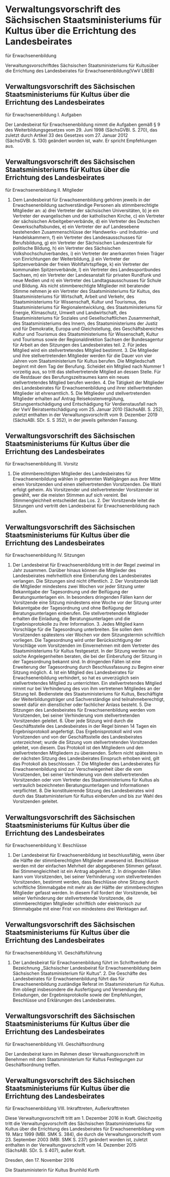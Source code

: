 # Verwaltungsvorschrift des Sächsischen Staatsministeriums für Kultus über die Errichtung des Landesbeirates
für Erwachsenenbildung

Verwaltungsvorschriftdes Sächsischen Staatsministeriums für Kultusüber die Errichtung des Landesbeirates für Erwachsenenbildung(VwV LBEB)

## Verwaltungsvorschrift des Sächsischen Staatsministeriums für Kultus über die Errichtung des Landesbeirates
für Erwachsenenbildung I. 	Aufgaben

Der Landesbeirat für Erwachsenenbildung nimmt die Aufgaben gemäß § 9 des Weiterbildungsgesetzes vom 29. Juni 1998 (SächsGVBl. S. 270), das zuletzt durch Artikel 33 des Gesetzes vom 27. Januar 2012 (SächsGVBl. S. 130) geändert worden ist, wahr. Er spricht Empfehlungen aus.


## Verwaltungsvorschrift des Sächsischen Staatsministeriums für Kultus über die Errichtung des Landesbeirates
für Erwachsenenbildung II. 	Mitglieder

1. Dem Landesbeirat für Erwachsenenbildung gehören jeweils in der Erwachsenenbildung sachverständige Personen als stimmberechtigte Mitglieder an: a) drei Vertreter der sächsischen Universitäten, b) je ein Vertreter der evangelischen und der katholischen Kirche, c) ein Vertreter der sächsischen Arbeitgeberverbände, d) ein Vertreter des Deutschen Gewerkschaftsbundes, e) ein Vertreter der auf Landesebene bestehenden Zusammenschlüsse der Handwerks- und Industrie- und Handelskammern, f) ein Vertreter des Landesausschusses für Berufsbildung, g) ein Vertreter der Sächsischen Landeszentrale für politische Bildung, h) ein Vertreter des Sächsischen Volkshochschulverbandes, i) ein Vertreter der anerkannten freien Träger von Einrichtungen der Weiterbildung, j) ein Vertreter der Spitzenverbände der freien Wohlfahrtspflege, k) ein Vertreter der kommunalen Spitzenverbände, l) ein Vertreter des Landessportbundes Sachsen, m) ein Vertreter der Landesanstalt für privaten Rundfunk und neue Medien und n) ein Vertreter des Landtagsausschusses für Schule und Bildung. Als nicht stimmberechtigte Mitglieder mit beratender Stimme nehmen je ein Vertreter des Staatsministeriums für Kultus, des Staatsministeriums für Wirtschaft, Arbeit und Verkehr, des Staatsministeriums für Wissenschaft, Kultur und Tourismus, des Staatsministeriums für Regionalentwicklung, des Staatsministeriums für Energie, Klimaschutz, Umwelt und Landwirtschaft, des Staatsministeriums für Soziales und Gesellschaftlichen Zusammenhalt, des Staatsministeriums des Innern, des Staatsministeriums der Justiz und für Demokratie, Europa und Gleichstellung, des Geschäftsbereiches Kultur und Tourismus des Staatsministeriums für Wissenschaft, Kultur und Tourismus sowie der Regionaldirektion Sachsen der Bundesagentur für Arbeit an den Sitzungen des Landesbeirates teil. 2. Für jedes Mitglied wird ein stellvertretendes Mitglied bestimmt. 3. Die Mitglieder und ihre stellvertretenden Mitglieder werden für die Dauer von vier Jahren vom Staatsministerium für Kultus berufen. Die Mitgliedschaft beginnt mit dem Tag der Berufung. Scheidet ein Mitglied nach Nummer 1 vorzeitig aus, so tritt das stellvertretende Mitglied an dessen Stelle. Für die Restdauer des Berufungszeitraumes kann ein neues stellvertretendes Mitglied berufen werden. 4. Die Tätigkeit der Mitglieder des Landesbeirates für Erwachsenenbildung und ihrer stellvertretenden Mitglieder ist ehrenamtlich. 5. Die Mitglieder und stellvertretenden Mitglieder erhalten auf Antrag Reisekostenvergütung, Sitzungsentschädigung und Entschädigung für Verdienstausfall nach der VwV Beiratsentschädigung vom 25. Januar 2010 (SächsABl. S. 252), zuletzt enthalten in der Verwaltungsvorschrift vom 9. Dezember 2019 (SächsABl. SDr. S. S 352), in der jeweils geltenden Fassung. 
## Verwaltungsvorschrift des Sächsischen Staatsministeriums für Kultus über die Errichtung des Landesbeirates
für Erwachsenenbildung III. 	Vorsitz

1. Die stimmberechtigten Mitglieder des Landesbeirates für Erwachsenenbildung wählen in getrennten Wahlgängen aus ihrer Mitte einen Vorsitzenden und einen stellvertretenden Vorsitzenden. Die Wahl erfolgt geheim. Als Vorsitzender und stellvertretender Vorsitzender ist gewählt, wer die meisten Stimmen auf sich vereint. Bei Stimmengleichheit entscheidet das Los. 2. Der Vorsitzende leitet die Sitzungen und vertritt den Landesbeirat für Erwachsenenbildung nach außen. 
## Verwaltungsvorschrift des Sächsischen Staatsministeriums für Kultus über die Errichtung des Landesbeirates
für Erwachsenenbildung IV. 	Sitzungen

1. Der Landesbeirat für Erwachsenenbildung tritt in der Regel zweimal im Jahr zusammen. Darüber hinaus können die Mitglieder des Landesbeirates mehrheitlich eine Einberufung des Landesbeirates verlangen. Die Sitzungen sind nicht öffentlich. 2. Der Vorsitzende lädt die Mitglieder mindestens zwei Wochen vor jeder Sitzung unter Bekanntgabe der Tagesordnung und der Beifügung der Beratungsunterlagen ein. In besonders dringenden Fällen kann der Vorsitzende eine Sitzung mindestens eine Woche vor der Sitzung unter Bekanntgabe der Tagesordnung und ohne Beifügung der Beratungsunterlagen einberufen. Die stellvertretenden Mitglieder erhalten die Einladung, die Beratungsunterlagen und die Ergebnisprotokolle zu ihrer Information. 3. Jedes Mitglied kann Vorschläge für die Tagesordnung unterbreiten. Sie sollen dem Vorsitzenden spätestens vier Wochen vor dem Sitzungstermin schriftlich vorliegen. Die Tagesordnung wird unter Berücksichtigung der Vorschläge vom Vorsitzenden im Einvernehmen mit dem Vertreter des Staatsministeriums für Kultus festgesetzt. In der Sitzung werden nur solche Angelegenheiten beraten, die bei der Einberufung der Sitzung in der Tagesordnung bekannt sind. In dringenden Fällen ist eine Erweiterung der Tagesordnung durch Beschlussfassung zu Beginn einer Sitzung möglich. 4. Ist ein Mitglied des Landesbeirates für Erwachsenenbildung verhindert, so hat es unverzüglich sein stellvertretendes Mitglied zu unterrichten. Ein stellvertretendes Mitglied nimmt nur bei Verhinderung des von ihm vertretenen Mitgliedes an der Sitzung teil. Bedienstete des Staatsministeriums für Kultus, Beschäftigte der Weiterbildungsträger und Sachverständige sind teilnahmeberechtigt, soweit dafür ein dienstlicher oder fachlicher Anlass besteht. 5. Die Sitzungen des Landesbeirates für Erwachsenenbildung werden vom Vorsitzenden, bei seiner Verhinderung vom stellvertretenden Vorsitzenden geleitet. 6. Über jede Sitzung wird durch die Geschäftsstelle des Landesbeirates in der Regel binnen 14 Tagen ein Ergebnisprotokoll angefertigt. Das Ergebnisprotokoll wird vom Vorsitzenden und von der Geschäftsstelle des Landesbeirates unterzeichnet; wurde die Sitzung vom stellvertretenden Vorsitzenden geleitet, von diesem. Das Protokoll ist den Mitgliedern und den stellvertretenden Mitgliedern zu übersenden. Sofern nicht spätestens in der nächsten Sitzung des Landesbeirates Einspruch erhoben wird, gilt das Protokoll als beschlossen. 7. Die Mitglieder des Landesbeirates für Erwachsenenbildung sind zur Verschwiegenheit über die vom Vorsitzenden, bei seiner Verhinderung von dem stellvertretenden Vorsitzenden oder vom Vertreter des Staatsministeriums für Kultus als vertraulich bezeichneten Beratungsunterlagen und Informationen verpflichtet. 8. Die konstituierende Sitzung des Landesbeirates wird durch das Staatsministerium für Kultus einberufen und bis zur Wahl des Vorsitzenden geleitet. 
## Verwaltungsvorschrift des Sächsischen Staatsministeriums für Kultus über die Errichtung des Landesbeirates
für Erwachsenenbildung V. 	Beschlüsse

1. Der Landesbeirat für Erwachsenenbildung ist beschlussfähig, wenn über die Hälfte der stimmberechtigten Mitglieder anwesend ist. Beschlüsse werden mit der einfachen Mehrheit der abgegebenen Stimmen gefasst. Bei Stimmengleichheit ist ein Antrag abgelehnt. 2. In dringenden Fällen kann vom Vorsitzenden, bei seiner Verhinderung vom stellvertretenden Vorsitzenden, bestimmt werden, dass Beschlüsse ohne Sitzung durch schriftliche Stimmabgabe mit mehr als der Hälfte der stimmberechtigten Mitglieder gefasst werden. In diesem Fall fordert der Vorsitzende, bei seiner Verhinderung der stellvertretende Vorsitzende, die stimmberechtigten Mitglieder schriftlich oder elektronisch zur Stimmabgabe mit einer Frist von mindestens drei Werktagen auf. 
## Verwaltungsvorschrift des Sächsischen Staatsministeriums für Kultus über die Errichtung des Landesbeirates
für Erwachsenenbildung VI. 	Geschäftsführung

1. Der Landesbeirat für Erwachsenenbildung führt im Schriftverkehr die Bezeichnung „Sächsischer Landesbeirat für Erwachsenenbildung beim Sächsischen Staatsministerium für Kultus“. 2. Die Geschäfte des Landesbeirates für Erwachsenenbildung führt das für Erwachsenenbildung zuständige Referat im Staatsministerium für Kultus. Ihm obliegt insbesondere die Ausfertigung und Versendung der Einladungen, der Ergebnisprotokolle sowie der Empfehlungen, Beschlüsse und Erklärungen des Landesbeirates. 
## Verwaltungsvorschrift des Sächsischen Staatsministeriums für Kultus über die Errichtung des Landesbeirates
für Erwachsenenbildung VII. 	Geschäftsordnung

Der Landesbeirat kann im Rahmen dieser Verwaltungsvorschrift im Benehmen mit dem Staatsministerium für Kultus Festlegungen zur Geschäftsordnung treffen.


## Verwaltungsvorschrift des Sächsischen Staatsministeriums für Kultus über die Errichtung des Landesbeirates
für Erwachsenenbildung VIII. 	Inkrafttreten, Außerkrafttreten

Diese Verwaltungsvorschrift tritt am 1. Dezember 2016 in Kraft. Gleichzeitig tritt die Verwaltungsvorschrift des Sächsischen Staatsministeriums für Kultus über die Errichtung des Landesbeirates für Erwachsenenbildung vom 19. März 1999 (MBl. SMK S. 384), die durch die Verwaltungsvorschrift vom 23. September 2003 (MBl. SMK S. 237) geändert worden ist, zuletzt enthalten in der Verwaltungsvorschrift vom 14. Dezember 2015 (SächsABl. SDr. S. S 407), außer Kraft.

Dresden, den 17. November 2016

Die Staatsministerin für Kultus
Brunhild Kurth

